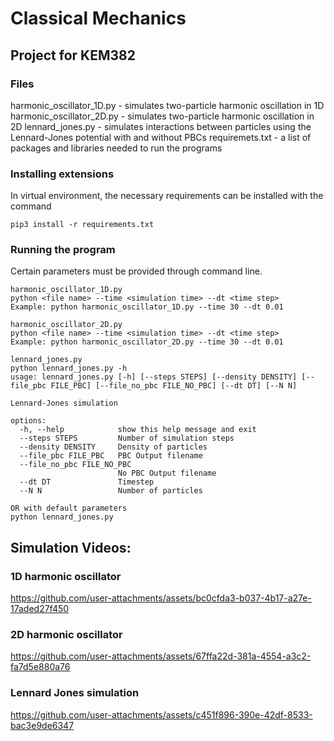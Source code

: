 # Classical Mechanics 
## Project for KEM382

### Files
harmonic_oscillator_1D.py - simulates two-particle harmonic oscillation in 1D
harmonic_oscillator_2D.py - simulates two-particle harmonic oscillation in 2D
lennard_jones.py - simulates interactions between particles using the Lennard-Jones potential with and without PBCs
requiremets.txt - a list of packages and libraries needed to run the programs


### Installing extensions
In virtual environment, the necessary requirements can be installed with the command
```
pip3 install -r requirements.txt
```

### Running the program
Certain parameters must be provided through command line.
```
harmonic_oscillator_1D.py
python <file name> --time <simulation time> --dt <time step>
Example: python harmonic_oscillator_1D.py --time 30 --dt 0.01

harmonic_oscillator_2D.py
python <file name> --time <simulation time> --dt <time step>
Example: python harmonic_oscillator_2D.py --time 30 --dt 0.01

lennard_jones.py
python lennard_jones.py -h 
usage: lennard_jones.py [-h] [--steps STEPS] [--density DENSITY] [--file_pbc FILE_PBC] [--file_no_pbc FILE_NO_PBC] [--dt DT] [--N N]

Lennard-Jones simulation

options:
  -h, --help            show this help message and exit
  --steps STEPS         Number of simulation steps
  --density DENSITY     Density of particles
  --file_pbc FILE_PBC   PBC Output filename
  --file_no_pbc FILE_NO_PBC
                        No PBC Output filename
  --dt DT               Timestep
  --N N                 Number of particles

OR with default parameters
python lennard_jones.py 
```
## Simulation Videos:
### 1D harmonic oscillator
https://github.com/user-attachments/assets/bc0cfda3-b037-4b17-a27e-17aded27f450

### 2D harmonic oscillator


https://github.com/user-attachments/assets/67ffa22d-381a-4554-a3c2-fa7d5e880a76



### Lennard Jones simulation


https://github.com/user-attachments/assets/c451f896-390e-42df-8533-bac3e9de6347


